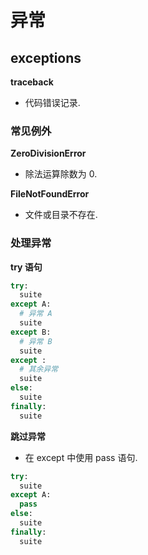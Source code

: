 # 异常

## exceptions

**traceback**

- 代码错误记录.

### 常见例外

**ZeroDivisionError**

- 除法运算除数为 0.

**FileNotFoundError**

- 文件或目录不存在.

### 处理异常

**try 语句**

```python
try:
  suite
except A:
  # 异常 A
  suite
except B:
  # 异常 B
  suite
except :
  # 其余异常
  suite
else:
  suite
finally:
  suite
```

**跳过异常**

- 在 except 中使用 pass 语句.

```python
try:
  suite
except A:
  pass
else:
  suite
finally:
  suite
```
